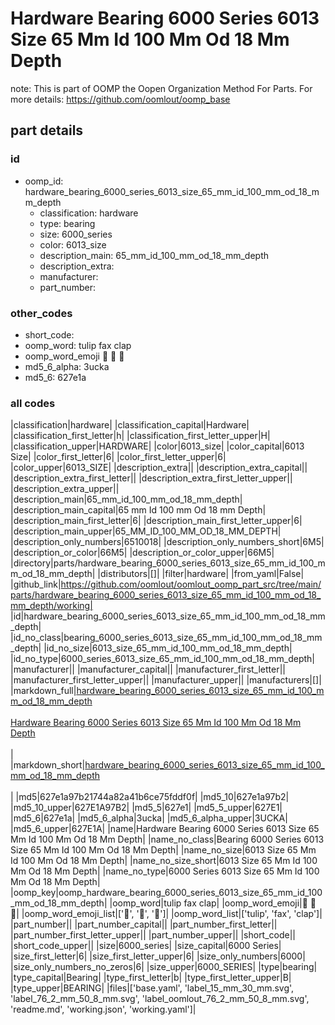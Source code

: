 # Hardware Bearing 6000 Series 6013 Size 65 Mm Id 100 Mm Od 18 Mm Depth  

note: This is part of OOMP the Oopen Organization Method For Parts. For more details: https://github.com/oomlout/oomp_base

##  part details





### id
* oomp_id: hardware_bearing_6000_series_6013_size_65_mm_id_100_mm_od_18_mm_depth
  * classification: hardware
  * type: bearing
  * size: 6000_series
  * color: 6013_size
  * description_main: 65_mm_id_100_mm_od_18_mm_depth
  * description_extra: 
  * manufacturer: 
  * part_number: 

### other_codes
* short_code: 
* oomp_word: tulip fax clap
* oomp_word_emoji :tulip: :fax: :clap:
* md5_6_alpha: 3ucka
* md5_6: 627e1a

### all codes 
|classification|hardware|
|classification_capital|Hardware|
|classification_first_letter|h|
|classification_first_letter_upper|H|
|classification_upper|HARDWARE|
|color|6013_size|
|color_capital|6013 Size|
|color_first_letter|6|
|color_first_letter_upper|6|
|color_upper|6013_SIZE|
|description_extra||
|description_extra_capital||
|description_extra_first_letter||
|description_extra_first_letter_upper||
|description_extra_upper||
|description_main|65_mm_id_100_mm_od_18_mm_depth|
|description_main_capital|65 mm Id 100 mm Od 18 mm Depth|
|description_main_first_letter|6|
|description_main_first_letter_upper|6|
|description_main_upper|65_MM_ID_100_MM_OD_18_MM_DEPTH|
|description_only_numbers|6510018|
|description_only_numbers_short|6M5|
|description_or_color|66M5|
|description_or_color_upper|66M5|
|directory|parts/hardware_bearing_6000_series_6013_size_65_mm_id_100_mm_od_18_mm_depth|
|distributors|[]|
|filter|hardware|
|from_yaml|False|
|github_link|https://github.com/oomlout/oomlout_oomp_part_src/tree/main/parts/hardware_bearing_6000_series_6013_size_65_mm_id_100_mm_od_18_mm_depth/working|
|id|hardware_bearing_6000_series_6013_size_65_mm_id_100_mm_od_18_mm_depth|
|id_no_class|bearing_6000_series_6013_size_65_mm_id_100_mm_od_18_mm_depth|
|id_no_size|6013_size_65_mm_id_100_mm_od_18_mm_depth|
|id_no_type|6000_series_6013_size_65_mm_id_100_mm_od_18_mm_depth|
|manufacturer||
|manufacturer_capital||
|manufacturer_first_letter||
|manufacturer_first_letter_upper||
|manufacturer_upper||
|manufacturers|[]|
|markdown_full|[hardware_bearing_6000_series_6013_size_65_mm_id_100_mm_od_18_mm_depth](https://github.com/oomlout/oomlout_oomp_part_src/tree/main/parts/hardware_bearing_6000_series_6013_size_65_mm_id_100_mm_od_18_mm_depth/working)<br>[](https://github.com/oomlout/oomlout_oomp_part_src/tree/main/parts/hardware_bearing_6000_series_6013_size_65_mm_id_100_mm_od_18_mm_depth/working)<br>[Hardware Bearing 6000 Series 6013 Size 65 Mm Id 100 Mm Od 18 Mm Depth](https://github.com/oomlout/oomlout_oomp_part_src/tree/main/parts/hardware_bearing_6000_series_6013_size_65_mm_id_100_mm_od_18_mm_depth/working)<br><br>|
|markdown_short|[hardware_bearing_6000_series_6013_size_65_mm_id_100_mm_od_18_mm_depth](https://github.com/oomlout/oomlout_oomp_part_src/tree/main/parts/hardware_bearing_6000_series_6013_size_65_mm_id_100_mm_od_18_mm_depth/working)<br><br>|
|md5|627e1a97b21744a82a41b6ce75fddf0f|
|md5_10|627e1a97b2|
|md5_10_upper|627E1A97B2|
|md5_5|627e1|
|md5_5_upper|627E1|
|md5_6|627e1a|
|md5_6_alpha|3ucka|
|md5_6_alpha_upper|3UCKA|
|md5_6_upper|627E1A|
|name|Hardware Bearing 6000 Series 6013 Size 65 Mm Id 100 Mm Od 18 Mm Depth|
|name_no_class|Bearing 6000 Series 6013 Size 65 Mm Id 100 Mm Od 18 Mm Depth|
|name_no_size|6013 Size 65 Mm Id 100 Mm Od 18 Mm Depth|
|name_no_size_short|6013 Size 65 Mm Id 100 Mm Od 18 Mm Depth|
|name_no_type|6000 Series 6013 Size 65 Mm Id 100 Mm Od 18 Mm Depth|
|oomp_key|oomp_hardware_bearing_6000_series_6013_size_65_mm_id_100_mm_od_18_mm_depth|
|oomp_word|tulip fax clap|
|oomp_word_emoji|:tulip: :fax: :clap:|
|oomp_word_emoji_list|[':tulip:', ':fax:', ':clap:']|
|oomp_word_list|['tulip', 'fax', 'clap']|
|part_number||
|part_number_capital||
|part_number_first_letter||
|part_number_first_letter_upper||
|part_number_upper||
|short_code||
|short_code_upper||
|size|6000_series|
|size_capital|6000 Series|
|size_first_letter|6|
|size_first_letter_upper|6|
|size_only_numbers|6000|
|size_only_numbers_no_zeros|6|
|size_upper|6000_SERIES|
|type|bearing|
|type_capital|Bearing|
|type_first_letter|b|
|type_first_letter_upper|B|
|type_upper|BEARING|
|files|['base.yaml', 'label_15_mm_30_mm.svg', 'label_76_2_mm_50_8_mm.svg', 'label_oomlout_76_2_mm_50_8_mm.svg', 'readme.md', 'working.json', 'working.yaml']|
